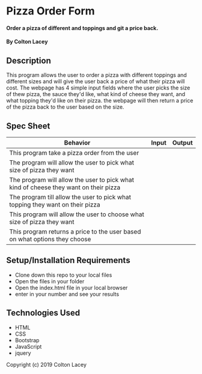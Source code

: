 #  Pizza Order Form

#### Order a pizza of different and toppings and git a price back.

#### By Colton Lacey

## Description

This program allows the user to order a pizza with different toppings and different sizes and will give the user back a price of what their pizza will cost. The webpage has 4 simple input fields where the user picks the size of thew pizza, the sauce they'd like, what kind of cheese they want, and what topping they'd like on their pizza. the webpage will then return a price of the pizza back to the user based on the size.

## Spec Sheet

| Behavior      |      Input         | Output |
| ------------- |:-------------:     | -----:|
| This program take a pizza order from the user     |    
| The program will allow the user to pick what size of pizza they want |
| The program will allow the user to pick what kind of cheese they want on their pizza |
| The program till allow the user to pick what topping they want on their pizza |
| This program will allow the user to choose what size of pizza they want |
| This program returns a price to the user based on what options they choose |
## Setup/Installation Requirements

* Clone down this repo to your local files
* Open the files in your folder
* Open the index.html file in your local browser
* enter in your number and see your results


## Technologies Used

* HTML
* CSS
* Bootstrap
* JavaScript
* jquery


Copyright (c) 2019 Colton Lacey
